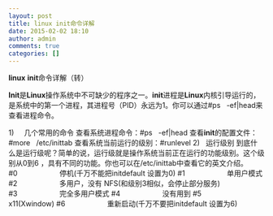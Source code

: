 ```yaml
---
layout: post
title: linux init命令详解
date: 2015-02-02 18:10
author: admin
comments: true
categories: []
---
```

<strong>linux</strong> <a name="baidusnap1"></a><strong>init</strong>命令详解（转）
<div></div>
<div id="blog_text">
<strong>Init</strong>是<strong>Linux</strong>操作系统中不可缺少的程序之一。<strong>init</strong>进程是<strong>Linux</strong>内核引导运行的，是系统中的第一个进程，其进程号（PID）永远为1。你可以通过#ps   -ef|head来查看进程命令。

1)     几个常用的命令
查看系统进程命令：#ps   -ef|head
查看<strong>init</strong>的配置文件：#more   /etc/inittab
查看系统当前运行的级别：#runlevel
2)   运行级别
到底什么是运行级呢？简单的说，运行级就是操作系统当前正在运行的功能级别。这个级别从0到6 ，具有不同的功能。你也可以在/etc/inittab中查看它的英文介绍。
#0                     停机(千万不能把initdefault 设置为0)
#1                     单用户模式
#2                     多用户，没有 NFS(和级别3相似，会停止部分服务)
#3                     完全多用户模式
#4                     没有用到
#5                     x11(Xwindow)
#6                     重新启动(千万不要把initdefault 设置为6)</div>
&nbsp;
